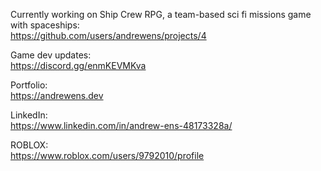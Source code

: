 
Currently working on Ship Crew RPG, a team-based sci fi missions game with spaceships:  
  https://github.com/users/andrewens/projects/4
  
Game dev updates:  
  https://discord.gg/enmKEVMKva
  
Portfolio:  
  https://andrewens.dev
  
LinkedIn:  
  https://www.linkedin.com/in/andrew-ens-48173328a/
  
ROBLOX:  
  https://www.roblox.com/users/9792010/profile


